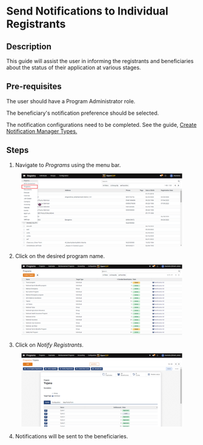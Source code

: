 # Send Notifications to Individual Registrants

## Description

This guide will assist the user in informing the registrants and beneficiaries about the status of their application at various stages.

## Pre-requisites

The user should have a Program Administrator role.

The beneficiary's notification preference should be selected.

The notification configurations need to be completed. See the guide, [Create Notification Manager Types.](../eligibility-and-program-enrollment/program/create-manager-type/create-notification-manager-types/)

## Steps

1. Navigate to _Programs_ using the menu bar.

<figure><img src="../../../../.gitbook/assets/home-page-openg2p (4).png" alt=""><figcaption></figcaption></figure>

2. Click on the desired program name.

<figure><img src="../../../../.gitbook/assets/all-program-multiapproval (7) (1).png" alt=""><figcaption></figcaption></figure>

3. Click on _Notify Registrants_.

<figure><img src="../../../../.gitbook/assets/deduplication-deduplicate (1).PNG" alt=""><figcaption></figcaption></figure>

4. Notifications will be sent to the beneficiaries.
